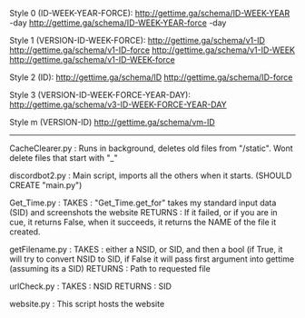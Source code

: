 Style 0 (ID-WEEK-YEAR-FORCE):
	http://gettime.ga/schema/ID-WEEK-YEAR -day
	http://gettime.ga/schema/ID-WEEK-YEAR-force -day

Style 1 (VERSION-ID-WEEK-FORCE):
	http://gettime.ga/schema/v1-ID
	http://gettime.ga/schema/v1-ID-force
	http://gettime.ga/schema/v1-ID-WEEK
	http://gettime.ga/schema/v1-ID-WEEK-force

Style 2 (ID):
	http://gettime.ga/schema/ID
	http://gettime.ga/schema/ID-force

Style 3 (VERSION-ID-WEEK-FORCE-YEAR-DAY):
	http://gettime.ga/schema/v3-ID-WEEK-FORCE-YEAR-DAY

Style m (VERSION-ID)
	http://gettime.ga/schema/vm-ID

------------------------------------------------------------
CacheClearer.py :
	Runs in background, deletes old files from "/static". Wont delete files that start with "_"

discordbot2.py :
	Main script, imports all the others when it starts. (SHOULD CREATE "main.py")

Get_Time.py :
	TAKES : "Get_Time.get_for" takes my standard input data (SID) and screenshots the website
	RETURNS : If it failed, or if you are in cue, it returns False, when it succeeds, it returns the NAME of the file it created.

getFilename.py :
	TAKES : either a NSID, or SID, and then a bool (if True, it will try to convert NSID to SID, if False it will pass first argument into gettime (assuming its a SID)
	RETURNS : Path to requested file

urlCheck.py :
	TAKES : NSID
	RETURNS : SID

website.py :
	This script hosts the website